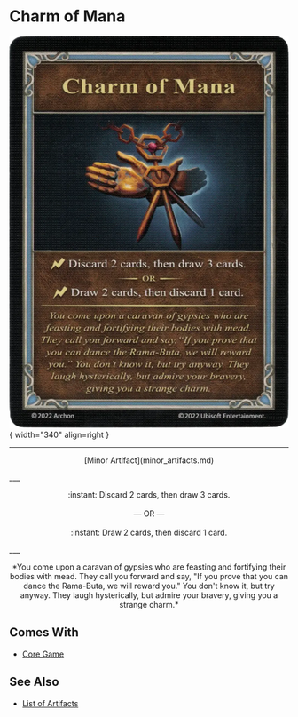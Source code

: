 # Charm of Mana

![Charm of Mana](../assets/artifacts_minor-charm_of_mana.webp){ width="340" align=right }
___
<p style="text-align: center;" markdown>[Minor Artifact](minor_artifacts.md)</p>
___
<p style="text-align: center;" markdown>:instant: Discard 2 cards, then draw 3 cards.<br><br>— OR —<br><br>:instant: Draw 2 cards, then discard 1 card.</p>
___
<p style="text-align: center;" markdown>*You come upon a caravan of gypsies who are feasting and fortifying their bodies with mead. They call you forward and say, "If you prove that you can dance the Rama-Buta, we will reward you." You don't know it, but try anyway. They laugh hysterically, but admire your bravery, giving you a strange charm.*</p>


## Comes With

- [Core Game](../content.md)


## See Also


- [List of Artifacts](index.md)
